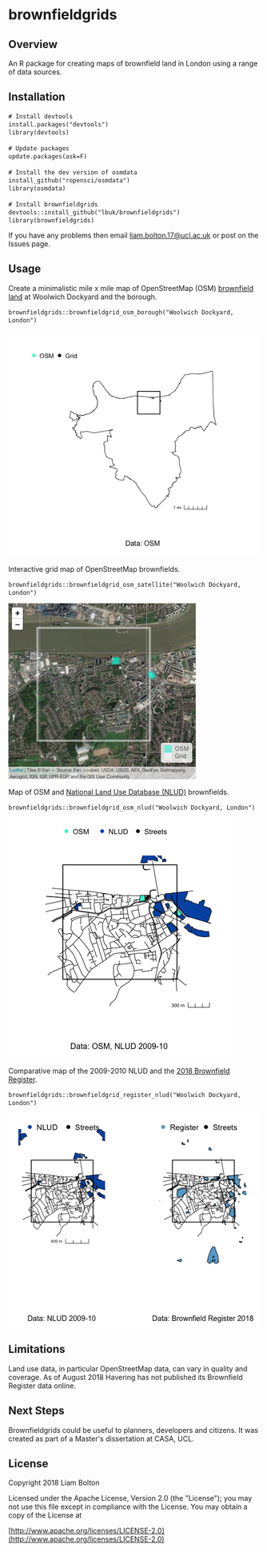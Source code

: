 # brownfieldgrids

## Overview
An R package for creating maps of brownfield land in London using a range of data sources.

## Installation
```
# Install devtools
install.packages("devtools")
library(devtools)

# Update packages
update.packages(ask=F)

# Install the dev version of osmdata
install_github("ropensci/osmdata")
library(osmdata)

# Install brownfieldgrids
devtools::install_github("lbuk/brownfieldgrids")
library(brownfieldgrids)
```
If you have any problems then email liam.bolton.17@ucl.ac.uk or post on the Issues page.

## Usage
Create a minimalistic mile x mile map of OpenStreetMap (OSM) [brownfield land](https://wiki.openstreetmap.org/wiki/Tag:landuse=brownfield) at Woolwich Dockyard and the borough.
```
brownfieldgrids::brownfieldgrid_osm_borough("Woolwich Dockyard, London")
```
![OSM Borough Map](https://github.com/lbuk/brownfieldgrids/blob/master/img/brownfieldgrid_osm_borough_woolwich_dockyard.png)

Interactive grid map of OpenStreetMap brownfields.
```
brownfieldgrids::brownfieldgrid_osm_satellite("Woolwich Dockyard, London")
```
![Interactive OSM Map](https://github.com/lbuk/brownfieldgrids/blob/master/img/brownfieldgrid_osm_satellite_b_woolwich_dockyard.jpeg)

Map of OSM and [National Land Use Database (NLUD)](https://data.london.gov.uk/dataset/london-brownfield-sites-review) brownfields.
```
brownfieldgrids::brownfieldgrid_osm_nlud("Woolwich Dockyard, London")
```
![NLUD and OSM Map](https://github.com/lbuk/brownfieldgrids/blob/master/img/brownfieldgrids_osm_nlud_woolwich_dockyard.png)

Comparative map of the 2009-2010 NLUD and the [2018 Brownfield Register](https://data.london.gov.uk/dataset/brownfield-land-register).
```
brownfieldgrids::brownfieldgrid_register_nlud("Woolwich Dockyard, London")
```
![Brownfield Register and NLUD Map](https://github.com/lbuk/brownfieldgrids/blob/master/img/brownfieldgrid_register_nlud_woolwich_dockyard.png)

## Limitations
Land use data, in particular OpenStreetMap data, can vary in quality and coverage. As of August 2018 Havering has not published its Brownfield Register data online.

## Next Steps
Brownfieldgrids could be useful to planners, developers and citizens. It was created as part of a Master's dissertation at CASA, UCL.

## License
Copyright 2018 Liam Bolton

Licensed under the Apache License, Version 2.0 (the "License");
you may not use this file except in compliance with the License.
You may obtain a copy of the License at

[http://www.apache.org/licenses/LICENSE-2.0](http://www.apache.org/licenses/LICENSE-2.0)
